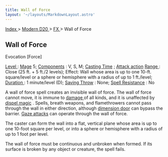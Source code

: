 ```yaml
---
title: Wall of Force
layout: '~/layouts/MarkdownLayout.astro'
---
```


[ Index ](/) > [ Modern D20 ](/modern.d20.srd) > [ FX ](/modern.d20.srd/fx) > Wall of Force

##  Wall of Force

Evocation [Force]

[ Level ](/modern.d20.srd/fx/level) : [ Mage](/modern.d20.srd/classes/advanced/mage) 5; [ Components](/modern.d20.srd/fx/components) : V, S, M; [ Casting Time](/modern.d20.srd/fx/casting.time) ; [ Attack action](/modern.d20.srd/combat/attack.actions) [ Range ](/modern.d20.srd/fx/range) :
Close (25 ft. + 5 ft./2 levels); Effect: Wall whose area is up to one 10-ft.
square/level or a sphere or hemisphere with a radius of up to 1 ft./level; [Duration ](/modern.d20.srd/fx/duration) : 1 minute/level (D); [ Saving Throw](/modern.d20.srd/basics/saving.throws) : None; [ Spell Resistance](/modern.d20.srd/special.abilities/spell.resistance) : No

A wall of force spell creates an invisible wall of force. The wall of force
cannot move, it is immune to [ damage ](/modern.d20.srd/combat/damage) of all
kinds, and it is unaffected by [ dispel magic](/modern.d20.srd/fx/dispel.magic) . Spells, breath weapons, and flamethrowers
cannot pass through the wall in either direction, although [ dimension door](/modern.d20.srd/fx/dimension.door) can bypass the barrier. [ Gaze attacks](/modern.d20.srd/special.abilities/gaze) can operate through the wall of
force.

The caster can form the wall into a flat, vertical plane whose area is up to
one 10-foot square per level, or into a sphere or hemisphere with a radius of
up to 1 foot per level.

The wall of force must be continuous and unbroken when formed. If its surface
is broken by any object or creature, the spell fails.

